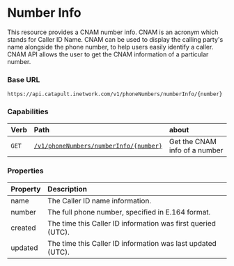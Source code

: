 # Number Info
This resource provides a CNAM number info. CNAM is an acronym which stands for Caller ID Name. CNAM can be used to display the calling party's name alongside the phone number, to help users easily identify a caller. CNAM API allows the user to get the CNAM information of a particular number.

### Base URL
`https://api.catapult.inetwork.com/v1/phoneNumbers/numberInfo/{number}`

### Capabilities

| Verb                         | Path                                                       | about                         |
|:-----------------------------|:-----------------------------------------------------------|:------------------------------|
| <code class="get">GET</code> | [`/v1/phoneNumbers/numberInfo/{number}`](getNumberInfo.md) | Get the CNAM info of a number |


### Properties
| Property | Description                                                  |
|:---------|:-------------------------------------------------------------|
| name     | The Caller ID name information.                              |
| number   | The full phone number, specified in E.164 format.            |
| created  | The time this Caller ID information was first queried (UTC). |
| updated  | The time this Caller ID information was last updated (UTC).  |
